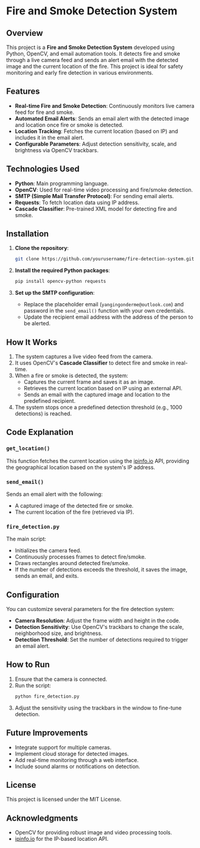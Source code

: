 # Fire and Smoke Detection System

## Overview
This project is a **Fire and Smoke Detection System** developed using Python, OpenCV, and email automation tools. It detects fire and smoke through a live camera feed and sends an alert email with the detected image and the current location of the fire. This project is ideal for safety monitoring and early fire detection in various environments.

## Features
- **Real-time Fire and Smoke Detection**: Continuously monitors live camera feed for fire and smoke.
- **Automated Email Alerts**: Sends an email alert with the detected image and location once fire or smoke is detected.
- **Location Tracking**: Fetches the current location (based on IP) and includes it in the email alert.
- **Configurable Parameters**: Adjust detection sensitivity, scale, and brightness via OpenCV trackbars.

## Technologies Used
- **Python**: Main programming language.
- **OpenCV**: Used for real-time video processing and fire/smoke detection.
- **SMTP (Simple Mail Transfer Protocol)**: For sending email alerts.
- **Requests**: To fetch location data using IP address.
- **Cascade Classifier**: Pre-trained XML model for detecting fire and smoke.

## Installation
1. **Clone the repository**:
    ```bash
    git clone https://github.com/yourusername/fire-detection-system.git
    ```
2. **Install the required Python packages**:
    ```bash
    pip install opencv-python requests
    ```

3. **Set up the SMTP configuration**:
   - Replace the placeholder email (`yangingonderme@outlook.com`) and password in the `send_email()` function with your own credentials.
   - Update the recipient email address with the address of the person to be alerted.

## How It Works
1. The system captures a live video feed from the camera.
2. It uses OpenCV's **Cascade Classifier** to detect fire and smoke in real-time.
3. When a fire or smoke is detected, the system:
   - Captures the current frame and saves it as an image.
   - Retrieves the current location based on IP using an external API.
   - Sends an email with the captured image and location to the predefined recipient.
4. The system stops once a predefined detection threshold (e.g., 1000 detections) is reached.

## Code Explanation

### `get_location()`
This function fetches the current location using the [ipinfo.io](https://ipinfo.io/) API, providing the geographical location based on the system's IP address.

### `send_email()`
Sends an email alert with the following:
- A captured image of the detected fire or smoke.
- The current location of the fire (retrieved via IP).

### `fire_detection.py`
The main script:
- Initializes the camera feed.
- Continuously processes frames to detect fire/smoke.
- Draws rectangles around detected fire/smoke.
- If the number of detections exceeds the threshold, it saves the image, sends an email, and exits.

## Configuration
You can customize several parameters for the fire detection system:
- **Camera Resolution**: Adjust the frame width and height in the code.
- **Detection Sensitivity**: Use OpenCV's trackbars to change the scale, neighborhood size, and brightness.
- **Detection Threshold**: Set the number of detections required to trigger an email alert.

## How to Run
1. Ensure that the camera is connected.
2. Run the script:
    ```bash
    python fire_detection.py
    ```
3. Adjust the sensitivity using the trackbars in the window to fine-tune detection.

## Future Improvements
- Integrate support for multiple cameras.
- Implement cloud storage for detected images.
- Add real-time monitoring through a web interface.
- Include sound alarms or notifications on detection.

## License
This project is licensed under the MIT License.

## Acknowledgments
- OpenCV for providing robust image and video processing tools.
- [ipinfo.io](https://ipinfo.io/) for the IP-based location API.
